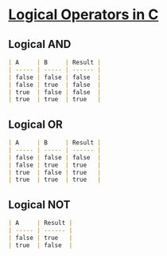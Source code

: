 # [Logical Operators in C](https://youtu.be/cgwzfuUH5q0?si=vl-vR6CYujM9rAmg)

## Logical AND

```md
| A     | B     | Result |
| ----- | ----- | ------ |
| false | false | false  |
| false | true  | false  |
| true  | false | false  |
| true  | true  | true   |
```

## Logical OR

```md
| A     | B     | Result |
| ----- | ----- | ------ |
| false | false | false  |
| false | true  | true   |
| true  | false | true   |
| true  | true  | true   |
```

## Logical NOT

```md
| A     | Result |
| ----- | ------ |
| false | true   |
| true  | false  |
```
